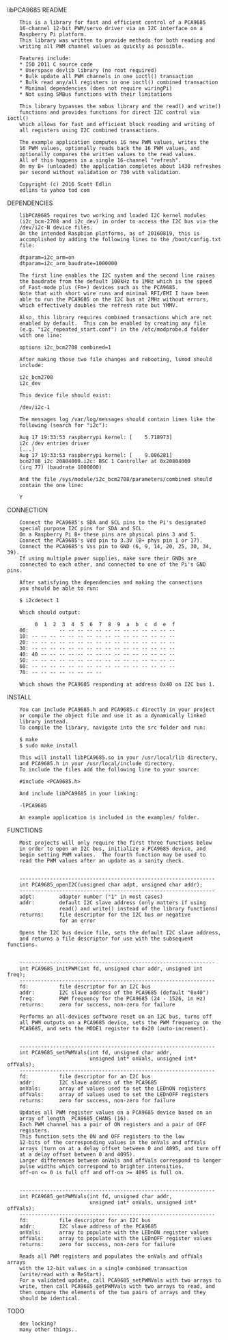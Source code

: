 libPCA9685 README

        This is a library for fast and efficient control of a PCA9685
        16-channel 12-bit PWM/servo driver via an I2C interface on a
        Raspberry Pi platform.
        This library was written to provide methods for both reading and
        writing all PWM channel values as quickly as possible.

        Features include:
        * ISO 2011 C source code
        * Userspace devlib library (no root required)
        * Bulk update all PWM channels in one ioctl() transaction
        * Bulk read any/all registers in one ioctl() combined transaction
        * Minimal dependencies (does not require wiringPi)
        * Not using SMBus functions with their limitations

        This library bypasses the smbus library and the read() and write()
        functions and provides functions for direct I2C control via ioctl()
        which allows for fast and efficient block reading and writing of
        all registers using I2C combined transactions.

        The example application computes 16 new PWM values, writes the
        16 PWM values, optionally reads back the 16 PWM values, and
        optionally compares the written values to the read values.
        All of this happens in a single 16-channel "refresh".
        On my B+ (unloaded) the application completes about 1430 refreshes
        per second without validation or 730 with validation.

        Copyright (c) 2016 Scott Edlin
        edlins ta yahoo tod com


DEPENDENCIES

        libPCA9685 requires two working and loaded I2C kernel modules
        (i2c_bcm-2708 and i2c_dev) in order to access the I2C bus via the
        /dev/i2c-N device files.
        On the intended Raspbian platforms, as of 20160819, this is
        accomplished by adding the following lines to the /boot/config.txt
        file:

        dtparam=i2c_arm=on
        dtparam=i2c_arm_baudrate=1000000

        The first line enables the I2C system and the second line raises
        the baudrate from the default 100kHz to 1MHz which is the speed
        of Fast-mode plus (Fm+) devices such as the PCA9685.
        Note that with short wire runs and minimal RFI/EMI I have been
        able to run the PCA9685 on the I2C bus at 2MHz without errors,
        which effectively doubles the refresh rate but YMMV.

        Also, this library requires combined transactions which are not
        enabled by default.  This can be enabled by creating any file
        (e.g. "i2c_repeated_start.conf") in the /etc/modprobe.d folder
        with one line:

        options i2c_bcm2708 combined=1

        After making those two file changes and rebooting, lsmod should
        include:

        i2c_bcm2708
        i2c_dev

        This device file should exist:

        /dev/i2c-1

        The messages log /var/log/messages should contain lines like the
        following (search for "i2c"):

        Aug 17 19:33:53 raspberrypi kernel: [    5.718973]
        i2c /dev entries driver
        [...]
        Aug 17 19:33:53 raspberrypi kernel: [    9.086281]
        bcm2708_i2c 20804000.i2c: BSC 1 Controller at 0x20804000
        (irq 77) (baudrate 1000000)

        And the file /sys/module/i2c_bcm2708/parameters/combined should
        contain the one line:

        Y


CONNECTION

        Connect the PCA9685's SDA and SCL pins to the Pi's designated
        special purpose I2C pins for SDA and SCL.
        On a Raspberry Pi B+ these pins are physical pins 3 and 5.
        Connect the PCA9685's Vdd pin to 3.3V (B+ phys pin 1 or 17).
        Connect the PCA9685's Vss pin to GND (6, 9, 14, 20, 25, 30, 34, 39).
        If using multiple power supplies, make sure their GNDs are
        connected to each other, and connected to one of the Pi's GND pins.

        After satisfying the dependencies and making the connections
        you should be able to run:

        $ i2cdetect 1

        Which should output:

             0  1  2  3  4  5  6  7  8  9  a  b  c  d  e  f
        00:          -- -- -- -- -- -- -- -- -- -- -- -- -- 
        10: -- -- -- -- -- -- -- -- -- -- -- -- -- -- -- -- 
        20: -- -- -- -- -- -- -- -- -- -- -- -- -- -- -- -- 
        30: -- -- -- -- -- -- -- -- -- -- -- -- -- -- -- -- 
        40: 40 -- -- -- -- -- -- -- -- -- -- -- -- -- -- -- 
        50: -- -- -- -- -- -- -- -- -- -- -- -- -- -- -- -- 
        60: -- -- -- -- -- -- -- -- -- -- -- -- -- -- -- -- 
        70: -- -- -- -- -- -- -- --                         

        Which shows the PCA9685 responding at address 0x40 on I2C bus 1.


INSTALL

        You can include PCA9685.h and PCA9685.c directly in your project
        or compile the object file and use it as a dynamically linked
        library instead.
        To compile the library, navigate into the src folder and run:

        $ make
        $ sudo make install

        This will install libPCA9685.so in your /usr/local/lib directory,
        and PCA9685.h in your /usr/local/include directory.
        To include the files add the following line to your source:

        #include <PCA9685.h>

        And include libPCA9685 in your linking:

        -lPCA9685

        An example application is included in the examples/ folder.


FUNCTIONS

        Most projects will only require the first three functions below
        in order to open an I2C bus, initialize a PCA9685 device, and
        begin setting PWM values.  The fourth function may be used to
        read the PWM values after an update as a sanity check.


        ----------------------------------------------------------------
        int PCA9685_openI2C(unsigned char adpt, unsigned char addr);
        ----------------------------------------------------------------
        adpt:        adapter number ("1" in most cases)
        addr:        default I2C slave address (only matters if using
                     read() and write() instead of the library functions)
        returns:     file descriptor for the I2C bus or negative
                     for an error

        Opens the I2C bus device file, sets the default I2C slave address,
        and returns a file descriptor for use with the subsequent functions.


        ----------------------------------------------------------------
        int PCA9685_initPWM(int fd, unsigned char addr, unsigned int freq);
        ----------------------------------------------------------------
        fd:          file descriptor for an I2C bus
        addr:        I2C slave address of the PCA9685 (default "0x40")
        freq:        PWM frequency for the PCA9685 (24 - 1526, in Hz)
        returns:     zero for success, non-zero for failure

        Performs an all-devices software reset on an I2C bus, turns off
        all PWM outputs on a PCA9685 device, sets the PWM frequency on the
        PCA9685, and sets the MODE1 register to 0x20 (auto-increment).


        ----------------------------------------------------------------
        int PCA9685_setPWMVals(int fd, unsigned char addr,
                               unsigned int* onVals, unsigned int* offVals);
        ----------------------------------------------------------------
        fd:          file descriptor for an I2C bus
        addr:        I2C slave address of the PCA9685
        onVals:      array of values used to set the LEDnON registers
        offVals:     array of values used to set the LEDnOFF registers
        returns:     zero for success, non-zero for failure

        Updates all PWM register values on a PCA9685 device based on an
        array of length _PCA9685_CHANS (16).
        Each PWM channel has a pair of ON registers and a pair of OFF
        registers.
        This function sets the ON and OFF registers to the low
        12-bits of the corresponding values in the onVals and offVals
        arrays (turn on at a delay offset between 0 and 4095, and turn off
        at a delay offset between 0 and 4095).
        Larger differences between onVals and offVals correspond to longer
        pulse widths which correspond to brighter intensities.
        off-on <= 0 is full off and off-on >= 4095 is full on.


        ----------------------------------------------------------------
        int PCA9685_getPWMVals(int fd, unsigned char addr,
                               unsigned int* onVals, unsigned int* offVals);
        ----------------------------------------------------------------
        fd:          file descriptor for an I2C bus
        addr:        I2C slave address of the PCA9685
        onVals:      array to populate with the LEDnON register values
        offVals:     array to populate with the LEDnOFF register values
        returns:     zero for success, non-zero for failure

        Reads all PWM registers and populates the onVals and offVals arrays
        with the 12-bit values in a single combined transaction
        (write/read with a ReStart).
        For a validated update, call PCA9685_setPWMVals with two arrays to
        write, then call PCA9685_getPWMVals with two arrays to read, and
        then compare the elements of the two pairs of arrays and they
        should be identical.


TODO

        dev locking?
        many other things..
